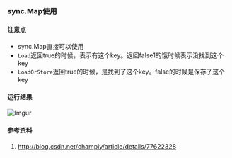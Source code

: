 ### sync.Map使用

#### 注意点
 - sync.Map直接可以使用
 - `Load`返回true的时候，表示有这个key。返回false1的饿时候表示没找到这个key
 - `LoadOrStore`返回true的时候，是找到了这个key。false的时候是保存了这个key

#### 运行结果
![Imgur](https://i.imgur.com/1Jjq2k8.png)

#### 参考资料
1. http://blog.csdn.net/champly/article/details/77622328